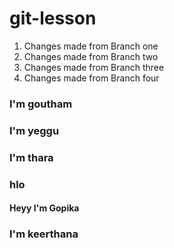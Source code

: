 # git-lesson

1. Changes made from Branch one
2. Changes made from Branch two
3. Changes made from Branch three
4. Changes made from Branch four
### I'm goutham
### I'm yeggu
### I'm thara
### hlo
#### Heyy I'm Gopika
### I'm keerthana
